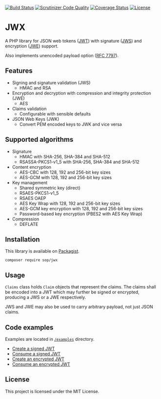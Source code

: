 [![Build Status](https://travis-ci.org/sop/jwx.svg?branch=master)](https://travis-ci.org/sop/jwx)
[![Scrutinizer Code Quality](https://scrutinizer-ci.com/g/sop/jwx/badges/quality-score.png?b=master)](https://scrutinizer-ci.com/g/sop/jwx/?branch=master)
[![Coverage Status](https://coveralls.io/repos/github/sop/jwx/badge.svg?branch=master)](https://coveralls.io/github/sop/jwx?branch=master)
[![License](https://poser.pugx.org/sop/jwx/license)](https://github.com/sop/jwx/blob/master/LICENSE)

# JWX
A PHP library for JSON web tokens
([JWT](https://tools.ietf.org/html/rfc7519))
with signature
([JWS](https://tools.ietf.org/html/rfc7515))
and encryption
([JWE](https://tools.ietf.org/html/rfc7516)) support.

Also implements unencoded payload option
([RFC 7797](https://tools.ietf.org/html/rfc7797)).

## Features
* Signing and signature validation (JWS)
    * HMAC and RSA
* Encryption and decryption with compression and integrity protection (JWE)
    * AES
* Claims validation
    * Configurable with sensible defaults
* JSON Web Keys (JWK)
    * Convert PEM encoded keys to JWK and vice versa

## Supported algorithms
* Signature
    * HMAC with SHA-256, SHA-384 and SHA-512
    * RSASSA-PKCS1-v1_5 with SHA-256, SHA-384 and SHA-512
* Content encryption
    * AES-CBC with 128, 192 and 256-bit key sizes
    * AES-GCM with 128, 192 and 256-bit key sizes
* Key management
    * Shared symmetric key (direct)
    * RSAES-PKCS1-v1_5
    * RSAES OAEP
    * AES Key Wrap with 128, 192 and 256-bit key sizes
    * AES-GCM key encryption with 128, 192 and 256-bit key sizes
    * Password-based key encryption (PBES2 with AES Key Wrap)
* Compression
    * DEFLATE

## Installation
This library is available on
[Packagist](https://packagist.org/packages/sop/jwx).

    composer require sop/jwx

## Usage
`Claims` class holds `Claim` objects that represent the claims.
The claims shall be encoded into a JWT which may further be
signed or encrypted, producing a JWS or a JWE respectively.

JWS and JWE may also be used to carry arbitrary payload, not just JSON claims.

## Code examples
Examples are located in
[`/examples`](https://github.com/sop/jwx/tree/master/examples)
directory.
* [Create a signed JWT](
    https://github.com/sop/jwx/blob/master/examples/jws-create.php)
* [Consume a signed JWT](
    https://github.com/sop/jwx/blob/master/examples/jws-consume.php)
* [Create an encrypted JWT](
    https://github.com/sop/jwx/blob/master/examples/jwe-create.php)
* [Consume an encrypted JWT](
    https://github.com/sop/jwx/blob/master/examples/jwe-consume.php)

## License
This project is licensed under the MIT License.
